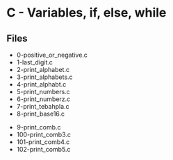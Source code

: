 # C - Variables, if, else, while

## Files

- 0-positive_or_negative.c
- 1-last_digit.c
- 2-print_alphabet.c
- 3-print_alphabets.c
- 4-print_alphabt.c
- 5-print_numbers.c
- 6-print_numberz.c
- 7-print_tebahpla.c
- 8-print_base16.c

* 9-print_comb.c
* 100-print_comb3.c
* 101-print_comb4.c
* 102-print_comb5.c
